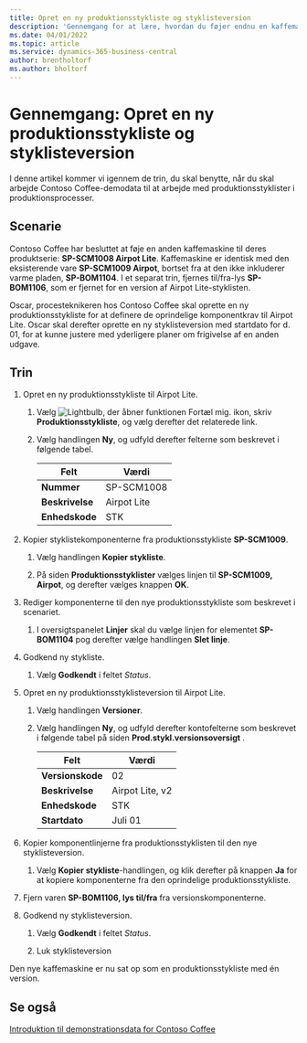 ```yaml
---
title: Opret en ny produktionsstykliste og styklisteversion
description: 'Gennemgang for at lære, hvordan du føjer endnu en kaffemaskine til contoso Coffes produktlinje i Business central.'
ms.date: 04/01/2022
ms.topic: article
ms.service: dynamics-365-business-central
author: brentholtorf
ms.author: bholtorf
---
```

# <a name="walkthrough-create-a-new-production-bom-and-bom-version"></a>Gennemgang: Opret en ny produktionsstykliste og styklisteversion

I denne artikel kommer vi igennem de trin, du skal benytte, når du skal arbejde Contoso Coffee-demodata til at arbejde med produktionsstyklister i produktionsprocesser.  

## <a name="scenario"></a>Scenarie

Contoso Coffee har besluttet at føje en anden kaffemaskine til deres produktserie: **SP-SCM1008 Airpot Lite**. Kaffemaskine er identisk med den eksisterende vare **SP-SCM1009 Airpot**, bortset fra at den ikke inkluderer varme pladen, **SP-BOM1104**. I et separat trin, fjernes til/fra-lys **SP-BOM1106**, som er fjernet for en version af Airpot Lite-styklisten.

Oscar, procesteknikeren hos Contoso Coffee skal oprette en ny produktionsstykliste for at definere de oprindelige komponentkrav til Airpot Lite. Oscar skal derefter oprette en ny styklisteversion med startdato for d. 01, for at kunne justere med yderligere planer om frigivelse af en anden udgave.

## <a name="steps"></a>Trin

1. Opret en ny produktionsstykliste til Airpot Lite.

    1. Vælg ![Lightbulb, der åbner funktionen Fortæl mig.](../../media/ui-search/search_small.png "Fortæl mig, hvad du vil foretage dig") ikon, skriv **Produktionsstykliste**, og vælg derefter det relaterede link.  

    2. Vælg handlingen **Ny**, og udfyld derefter felterne som beskrevet i følgende tabel.  

        |Felt  |Værdi  |
        |---------|---------|
        |**Nummer** |SP-SCM1008|
        |**Beskrivelse** |Airpot Lite|
        |**Enhedskode**|STK  |

2. Kopier styklistekomponenterne fra produktionsstykliste **SP-SCM1009**.

    1. Vælg handlingen **Kopier stykliste**.

    2. På siden **Produktionsstyklister** vælges linjen til **SP-SCM1009, Airpot**, og derefter vælges knappen **OK**.

3. Rediger komponenterne til den nye produktionsstykliste som beskrevet i scenariet.

    1. I oversigtspanelet **Linjer** skal du vælge linjen for elementet **SP-BOM1104** pog derefter vælge handlingen **Slet linje**.  

4. Godkend ny stykliste.  

    1. Vælg **Godkendt** i feltet *Status*.  

5. Opret en ny produktionsstyklisteversion til Airpot Lite.

    1. Vælg handlingen **Versioner**.

    2. Vælg handlingen **Ny**, og udfyld derefter kontofelterne som beskrevet i følgende tabel på siden **Prod.stykl.versionsoversigt** .  

        |Felt  |Værdi  |
        |---------|---------|
        |**Versionskode** |02|
        |**Beskrivelse** |Airpot Lite, v2|
        |**Enhedskode**|STK  |  
        |**Startdato**|Juli 01  |  

6. Kopier komponentlinjerne fra produktionsstyklisten til den nye styklisteversion.

    1. Vælg **Kopier stykliste**-handlingen, og klik derefter på knappen **Ja** for at kopiere komponenterne fra den oprindelige produktionsstykliste.

7. Fjern varen **SP-BOM1106, lys til/fra** fra versionskomponenterne.

8. Godkend ny styklisteversion.

    1. Vælg **Godkendt** i feltet *Status*.  

    2. Luk styklisteversion

Den nye kaffemaskine er nu sat op som en produktionsstykliste med én version.  

## <a name="see-also"></a>Se også

[Introduktion til demonstrationsdata for Contoso Coffee](../contoso-coffee-intro.md)  
